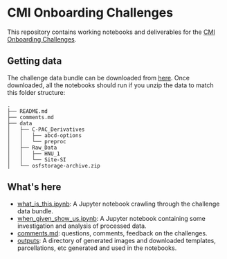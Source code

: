 # CMI Onboarding Challenges

This repository contains working notebooks and deliverables for the [CMI Onboarding Challenges](https://docs.google.com/document/d/1XBweWtNpVsKpmuWUqGDvU6UZxFCLvIPCESh7hFbeuwQ/edit#).

## Getting data

The challenge data bundle can be downloaded from [here](https://osf.io/syqvc/). Once downloaded, all the notebooks should run if you unzip the data to match this folder structure:

```
.
├── README.md
├── comments.md
├── data
│   ├── C-PAC_Derivatives
│   │   ├── abcd-options
│   │   └── preproc
│   ├── Raw_Data
│   │   ├── HNU_1
│   │   └── Site-SI
│   └── osfstorage-archive.zip
```

## What's here

* [what_is_this.ipynb](notebooks/what_is_this.ipynb): A Jupyter notebook crawling through the challenge data bundle.
* [when_given_show_us.ipynb](notebooks/when_given_show_us.ipynb): A Jupyter notebook containing some investigation and analysis of processed data.
* [comments.md](comments.md): questions, comments, feedback on the challenges.
* [outputs](outputs/): A directory of generated images and downloaded templates, parcellations, etc generated and used in the notebooks.
